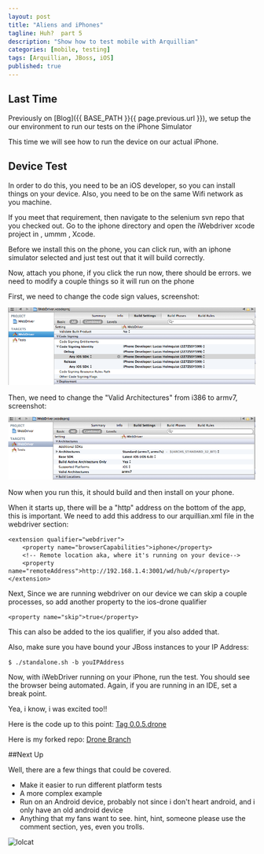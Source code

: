 ```yaml
---
layout: post
title: "Aliens and iPhones"
tagline: Huh?  part 5
description: "Show how to test mobile with Arquillian"
categories: [mobile, testing]
tags: [Arquillian, JBoss, iOS]
published: true
---
```



## Last Time

Previously on [Blog]({{ BASE_PATH }}{{ page.previous.url }}),  we setup the our environment to run our tests on the iPhone Simulator

This time we will see how to run the device on our actual iPhone.


## Device Test

In order to do this, you need to be an iOS developer, so you can install things on your device.  Also, you need to be on the same Wifi network as you machine.

If you meet that requirement, then navigate to the selenium svn repo that you checked out.  Go to the iphone directory and open the iWebdriver xcode project in , ummm , Xcode.

Before we install this on the phone,  you can click run, with an iphone simulator selected and just test out that it will build correctly.

Now, attach you phone,  if you click the run now,  there should be errors.  we need to modify a couple things so it will run on the phone

First, we need to change the code sign values, screenshot:

![iWebdriverBuildSettings](/img/iWebdriverBuildSettings.png)

Then, we need to change the "Valid Architectures" from i386 to armv7, screenshot:

![iWebdriverArchSettings](/img/iWebdriverArchSettings.png)


Now when you run this, it should build and then install on your phone.


When it starts up, there will be a "http" address on the bottom of the app,  this is important.  We need to add this address to our arquillian.xml file in the webdriver section:

    <extension qualifier="webdriver">
        <property name="browserCapabilities">iphone</property>
        <!-- Remote location aka, where it's running on your device-->
        <property name="remoteAddress">http://192.168.1.4:3001/wd/hub/</property>
    </extension>


Next, Since we are running webdriver on our device we can skip a couple processes, so add another property to the ios-drone qualifier

    <property name="skip">true</property>

This can also be added to the ios qualifier, if you also added that.

Also, make sure you have bound your JBoss instances to your IP Address:

    $ ./standalone.sh -b youIPAddress


Now, with iWebDriver running on your iPhone, run the test.  You should see the browser being automated.  Again, if you are running in an IDE, set a break point.


Yea, i know,  i was excited too!!

Here is the code up to this point: [Tag 0.0.5.drone](https://github.com/lholmquist/as-quickstarts/archive/0.0.5.drone.zip)

Here is my forked repo: [Drone Branch](https://github.com/lholmquist/as-quickstarts/tree/drone)


##Next Up

Well, there are a few things that could be covered.

* Make it easier to run different platform tests
* A more complex example
* Run on an Android device, probably not since i don't heart android, and i only have an old android device
* Anything that my fans want to see.  hint, hint,  someone please use the comment section,  yes, even you trolls.


![lolcat](https://i.chzbgr.com/completestore/12/6/21/qTQFY-3e0U-7pEIxWqRFMQ2.png)



